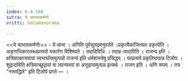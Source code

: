 ```yaml
---
index: 6.4.168
sutra: ये चाभावकर्मणोः
vritti: balamanorama

---
```

<<ये चाभावकर्मणोः>> - ये चाभा । अनिति पूर्वसूतद्रमनुवर्तते ।प्रकृत्यैका॑जित्यतः प्रकृत्येति । अङ्गाधिकारलब्धप्रत्ययो यकारेण विशिष्यते । तदादिविधिः । तदाह-यादाविति । राजन्य इति ।क्षत्रियात्क्षात्रयायां स्वभार्यायामुत्पन्नो राजन्य॑ इति धर्मशास्त्रेषु प्रसिद्धम् । यत्प्रत्यये प्रकृतिभावान्न टिलोपः । शूद्रादाविति क्षत्रियाच्छूद्रायां वा तदन्यस्यां वा अनूढायामुत्पन्न इत्यर्थः । राजन इति । अणि रूपम् । तत्र "नस्तद्धिते" इति टिलोपे प्राप्ते —  ।